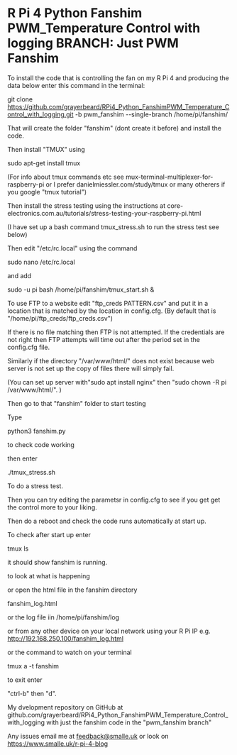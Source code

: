 # R Pi 4 Python Fanshim PWM_Temperature Control with logging  BRANCH: Just PWM Fanshim

To install the code that is controlling the fan on my R Pi 4 and producing the data below enter this command in the terminal:

git clone https://github.com/grayerbeard/RPi4_Python_FanshimPWM_Temperature_Control_with_logging.git -b pwm_fanshim --single-branch /home/pi/fanshim/

That will create the folder "fanshim" (dont create it before) and install the code.

Then install "TMUX" using

sudo apt-get install tmux

(For info about tmux commands etc see mux-terminal-multiplexer-for-raspberry-pi or I prefer danielmiessler.com/study/tmux or many otherers if you google "tmux tutorial")

Then install the stress testing using the instructions at core-electronics.com.au/tutorials/stress-testing-your-raspberry-pi.html

(I have set up a bash command tmux_stress.sh to run the stress test see below)

Then edit "/etc/rc.local" using the command

sudo nano /etc/rc.local

and add

sudo -u pi bash /home/pi/fanshim/tmux_start.sh &

To use FTP to a website edit "ftp_creds PATTERN.csv" and put it in a location that is matched by the location in config.cfg. (By default that is "/home/pi/ftp_creds/ftp_creds.csv")

If there is no file matching then FTP is not attempted. If the credentials are not right then FTP attempts will time out after the period set in the config.cfg file.

Similarly if the directory "/var/www/html/" does not exist because web server is not set up the copy of files there will simply fail.

(You can set up server with"sudo apt install nginx" then "sudo chown -R pi /var/www/html/". )

Then go to that "fanshim" folder to start testing

Type

python3 fanshim.py 

to check code working

then enter

./tmux_stress.sh

To do a stress test.

Then you can try editing the parametsr in config.cfg to see if you get get the control more to your liking.

Then do a reboot and check the code runs automatically at start up.

To check after start up enter

tmux ls

it should show fanshim is running.

to look at what is happening

or open the html file in the fanshim directory

fanshim_log.html

or the log file iin /home/pi/fanshim/log

or from any other device on your local network using your R Pi IP e.g. http://192.168.250.100/fanshim_log.html

or the command to watch on your terminal

tmux a -t fanshim

to exit enter

"ctrl-b" then "d".

My dvelopment repository on GitHub at github.com/grayerbeard/RPi4_Python_FanshimPWM_Temperature_Control_with_logging with just the fanshim code in the "pwm_fanshim branch"

Any issues email me at feedback@smalle.uk or look on https://www.smalle.uk/r-pi-4-blog
